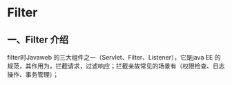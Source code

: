 # Filter

## 一、Filter 介绍

filter时Javaweb 的三大组件之一（Servlet、Filter、Listener），它是java EE 的规范，其作用为，拦截请求，过滤响应；拦截亲故常见的场景有（权限检查、日志操作、事务管理）；

